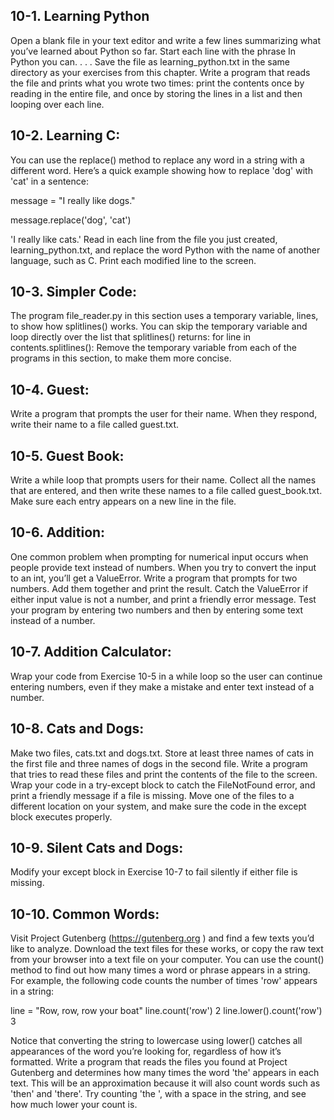 ## 10-1. Learning Python
Open a blank file in your text editor and write a few lines summarizing what 
you’ve learned about Python so far. Start each line with the phrase In Python 
you can. . . . Save the file as learning_python.txt in the same directory as 
your exercises from this chapter. Write a program that reads the file and 
prints what you wrote two times: print the contents once by reading in the 
entire file, and once by storing the lines in a list and then looping over 
each line.

## 10-2. Learning C: 
You can use the replace() method to replace any word in a
string with a different word. Here’s a quick example showing how to replace
'dog' with 'cat' in a sentence:

message = "I really like dogs."

message.replace('dog', 'cat')

'I really like cats.'
Read in each line from the file you just created, learning_python.txt, and
replace the word Python with the name of another language, such as C. Print
each modified line to the screen.

## 10-3. Simpler Code: 
The program file_reader.py in this section uses a temporary
variable, lines, to show how splitlines() works. You can skip the temporary
variable and loop directly over the list that splitlines() returns:
for line in contents.splitlines():
Remove the temporary variable from each of the programs in this section,
to make them more concise.

## 10-4. Guest: 
Write a program that prompts the user for their name. When they
respond, write their name to a file called guest.txt.

## 10-5. Guest Book: 
Write a while loop that prompts users for their name. Collect
all the names that are entered, and then write these names to a file called
guest_book.txt. Make sure each entry appears on a new line in the file.

## 10-6. Addition: 
One common problem when prompting for numerical input
occurs when people provide text instead of numbers. When you try to convert
the input to an int, you’ll get a ValueError. Write a program that prompts for
two numbers. Add them together and print the result. Catch the ValueError if
either input value is not a number, and print a friendly error message. 
Test your program by entering two numbers and then by entering some text 
instead of a number.

## 10-7. Addition Calculator: 
Wrap your code from Exercise 10-5 in a while loop
so the user can continue entering numbers, even if they make a mistake and
enter text instead of a number.

## 10-8. Cats and Dogs: 
Make two files, cats.txt and dogs.txt. Store at least three
names of cats in the first file and three names of dogs in the second file. 
Write a program that tries to read these files and print the contents of the 
file to the screen. Wrap your code in a try-except block to catch the 
FileNotFound error, and print a friendly message if a file is missing. Move 
one of the files to a different location on your system, and make sure the 
code in the except block executes properly.

## 10-9. Silent Cats and Dogs: 
Modify your except block in Exercise 10-7 to fail silently if either file is 
missing.

## 10-10. Common Words: 
Visit Project Gutenberg (https://gutenberg.org ) and find
a few texts you’d like to analyze. Download the text files for these works, or
copy the raw text from your browser into a text file on your computer.
You can use the count() method to find out how many times a word or
phrase appears in a string. For example, the following code counts the number
of times 'row' appears in a string:

line = "Row, row, row your boat"
line.count('row')
2
line.lower().count('row')
3

Notice that converting the string to lowercase using lower() catches all
appearances of the word you’re looking for, regardless of how it’s formatted.
Write a program that reads the files you found at Project Gutenberg and
determines how many times the word 'the' appears in each text. This will be
an approximation because it will also count words such as 'then' and 'there'.
Try counting 'the ', with a space in the string, and see how much lower your
count is.